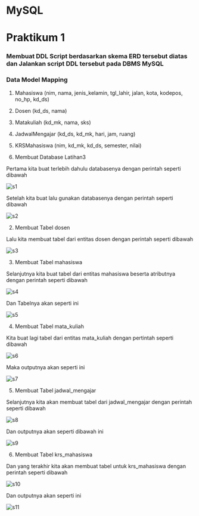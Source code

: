 # MySQL
# Praktikum 1

### Membuat DDL Script berdasarkan skema ERD tersebut diatas dan Jalankan script DDL tersebut pada DBMS MySQL
### Data Model Mapping
1. Mahasiswa (nim, nama, jenis_kelamin, tgl_lahir, jalan, kota, kodepos, no_hp, kd_ds)
2. Dosen (kd_ds, nama)
3. Matakuliah (kd_mk, nama, sks)
4. JadwalMengajar (kd_ds, kd_mk, hari, jam, ruang)
5. KRSMahasiswa (nim, kd_mk, kd_ds, semester, nilai)



1. Membuat Database Latihan3

Pertama kita buat terlebih dahulu databasenya dengan perintah seperti dibawah

![s1](https://user-images.githubusercontent.com/130354090/232716201-000083d9-8b95-4589-93a7-2712b8725485.png)

Setelah kita buat lalu gunakan databasenya dengan perintah seperti dibawah

![s2](https://user-images.githubusercontent.com/130354090/232716653-587eddce-7894-4b58-861a-3d1853047a41.png)

2. Membuat Tabel dosen

Lalu kita membuat tabel dari entitas dosen dengan perintah seperti dibawah

![s3](https://user-images.githubusercontent.com/130354090/232718670-d569ee18-e927-41d6-8367-6a5340be94e2.png)

3. Membuat Tabel mahasiswa

Selanjutnya kita buat tabel dari entitas mahasiswa beserta atributnya dengan perintah seperti dibawah

![s4](https://user-images.githubusercontent.com/130354090/232719297-1d398c0c-82a0-4994-8804-7ce04223f878.png)

Dan Tabelnya akan seperti ini

![s5](https://user-images.githubusercontent.com/130354090/232719624-05a5a741-9fd1-427e-ba50-13997bda55df.png)

4. Membuat Tabel mata_kuliah

Kita buat lagi tabel dari entitas mata_kuliah dengan pertintah seperti dibawah

![s6](https://user-images.githubusercontent.com/130354090/232720311-70af07f6-fb54-491c-9ecd-4b9b82e79b28.png)

Maka outputnya akan seperti ini

![s7](https://user-images.githubusercontent.com/130354090/232720362-051444d4-70b9-4301-add9-3dbd9b264d31.png)

5. Membuat Tabel jadwal_mengajar

Selanjutnya kita akan membuat tabel dari jadwal_mengajar dengan perintah seperti dibawah

![s8](https://user-images.githubusercontent.com/130354090/232720693-e336a3cd-b6c1-4ea0-a9e5-5ecd635c6cc8.png)

Dan outputnya akan seperti dibawah ini

![s9](https://user-images.githubusercontent.com/130354090/232720792-79a4f214-60ef-4a35-abe9-9e25016c578e.png)

6. Membuat Tabel krs_mahasiswa

Dan yang terakhir kita akan membuat tabel untuk krs_mahasiswa dengan perintah seperti dibawah

![s10](https://user-images.githubusercontent.com/130354090/232721129-62a601e4-f0ec-4b76-8813-fea1d7ad0bb4.png)

Dan outputnya akan seperti ini

![s11](https://user-images.githubusercontent.com/130354090/232721230-a938be76-0916-486c-9df8-8a1e54e41b76.png)






















